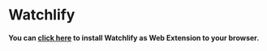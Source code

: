# Watchlify
#### You can [click here](https://github.com/mehmetguduk/Watchlify/tree/master/Watchlify%20as%20Web%20Extension) to install Watchlify as Web Extension to your browser.
